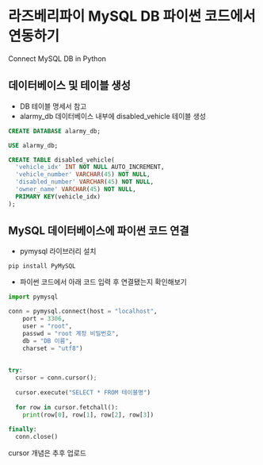 # 라즈베리파이 MySQL DB 파이썬 코드에서 연동하기
Connect MySQL DB in Python

## 데이터베이스 및 테이블 생성
* DB 테이블 명세서 참고
* alarmy_db 데이터베이스 내부에 disabled_vehicle 테이블 생성

```sql
CREATE DATABASE alarmy_db;

USE alarmy_db;

CREATE TABLE disabled_vehicle(
  'vehicle_idx' INT NOT NULL AUTO_INCREMENT,
  'vehicle_number' VARCHAR(45) NOT NULL,
  'disabled_number' VARCHAR(45) NOT NULL,
  'owner_name' VARCHAR(45) NOT NULL,
  PRIMARY KEY(vehicle_idx)
);
```


## MySQL 데이터베이스에 파이썬 코드 연결

- pymysql 라이브러리 설치

```shell
pip install PyMySQL
```

- 파이썬 코드에서 아래 코드 입력 후 연결됐는지 확인해보기

```python
import pymysql

conn = pymysql.connect(host = "localhost",
    port = 3306,
    user = "root",
    passwd = "root 계정 비밀번호",
    db = "DB 이름",
    charset = "utf8")
    
    
try:
  cursor = conn.cursor();
  
  cursor.execute("SELECT * FROM 테이블명")
  
  for row in cursor.fetchall():
    print(row[0], row[1], row[2], row[3])
    
finally:
  conn.close()
```

cursor 개념은 추후 업로드
